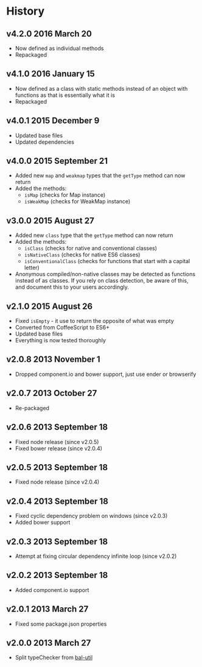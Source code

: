 # History

## v4.2.0 2016 March 20
- Now defined as individual methods
- Repackaged

## v4.1.0 2016 January 15
- Now defined as a class with static methods instead of an object with functions as that is essentially what it is
- Repackaged

## v4.0.1 2015 December 9
- Updated base files
- Updated dependencies

## v4.0.0 2015 September 21
- Added new `map` and `weakmap` types that the `getType` method can now return
- Added the methods:
 	- `isMap` (checks for Map instance)
	- `isWeakMap` (checks for WeakMap instance)

## v3.0.0 2015 August 27
- Added new `class` type that the `getType` method can now return
- Added the methods:
 	- `isClass` (checks for native and conventional classes)
	- `isNativeClass` (checks for native ES6 classes)
	- `isConventionalClass` (checks for functions that start with a capital letter)
- Anonymous compiled/non-native classes may be detected as functions instead of as classes. If you rely on class detection, be aware of this, and document this to your users accordingly.

## v2.1.0 2015 August 26
- Fixed `isEmpty` - it use to return the opposite of what was empty
- Converted from CoffeeScript to ES6+
- Updated base files
- Everything is now tested thoroughly

## v2.0.8 2013 November 1
- Dropped component.io and bower support, just use ender or browserify

## v2.0.7 2013 October 27
- Re-packaged

## v2.0.6 2013 September 18
- Fixed node release (since v2.0.5)
- Fixed bower release (since v2.0.4)

## v2.0.5 2013 September 18
- Fixed node release (since v2.0.4)

## v2.0.4 2013 September 18
- Fixed cyclic dependency problem on windows (since v2.0.3)
- Added bower support

## v2.0.3 2013 September 18
- Attempt at fixing circular dependency infinite loop (since v2.0.2)

## v2.0.2 2013 September 18
- Added component.io support

## v2.0.1 2013 March 27
- Fixed some package.json properties

## v2.0.0 2013 March 27
- Split typeChecker from [bal-util](https://github.com/balupton/bal-util)
